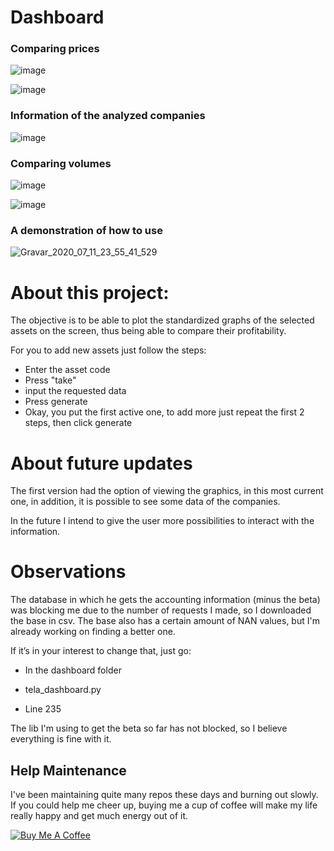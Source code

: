 # Dashboard

### Comparing prices

![image](https://user-images.githubusercontent.com/48841448/87237986-3d2b8700-c3d3-11ea-90e3-66be2d5bbff6.png)

![image](https://user-images.githubusercontent.com/48841448/87237999-546a7480-c3d3-11ea-984f-99f78f5f7d63.png)

### Information of the analyzed companies

![image](https://user-images.githubusercontent.com/48841448/87238012-706e1600-c3d3-11ea-848e-167564e263f9.png)

### Comparing volumes

![image](https://user-images.githubusercontent.com/48841448/87238024-9693b600-c3d3-11ea-81bc-0578b982c4ce.png)

![image](https://user-images.githubusercontent.com/48841448/87238036-b32fee00-c3d3-11ea-8de2-e268f913a2a0.png)

### A demonstration of how to use

![Gravar_2020_07_11_23_55_41_529](https://user-images.githubusercontent.com/48841448/87237944-c0001200-c3d2-11ea-9d91-1047ec14b213.gif)


# About this project:

The objective is to be able to plot the standardized graphs of the selected assets on the screen, thus being able to compare their profitability.

For you to add new assets just follow the steps:
* Enter the asset code
* Press "take"
* input the requested data
* Press generate
* Okay, you put the first active one, to add more just repeat the first 2 steps, then click generate

# About future updates

The first version had the option of viewing the graphics, in this most current one, in addition, it is possible to see some data of the companies.

In the future I intend to give the user more possibilities to interact with the information.

# Observations

The database in which he gets the accounting information (minus the beta) was blocking me due to the number of requests I made, so I downloaded the base in csv. The base also has a certain amount of NAN values, but I'm already working on finding a better one.

If it’s in your interest to change that, just go:

* In the dashboard folder

* tela_dashboard.py

* Line 235

The lib I'm using to get the beta so far has not blocked, so I believe everything is fine with it.


## Help Maintenance

I've been maintaining quite many repos these days and burning out slowly. If you could help me cheer up, buying me a cup of coffee will make my life really happy and get much energy out of it.

<a href="https://www.buymeacoffee.com/emesonfilho" target="_blank"><img src="https://www.buymeacoffee.com/assets/img/custom_images/purple_img.png" alt="Buy Me A Coffee" style="height: auto !important;width: auto !important;" ></a>

